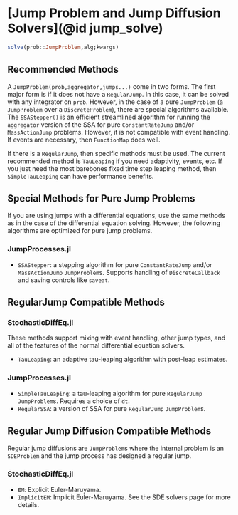 # [Jump Problem and Jump Diffusion Solvers](@id jump_solve)

```julia
solve(prob::JumpProblem,alg;kwargs)
```

## Recommended Methods

A `JumpProblem(prob,aggregator,jumps...)` come in two forms. The first major
form is if it does not have a `RegularJump`. In this case, it can be solved with
any integrator on  `prob`. However, in the case of a pure `JumpProblem` (a
`JumpProblem` over a  `DiscreteProblem`), there are special algorithms
available.  The `SSAStepper()` is an efficient streamlined algorithm for running
the  `aggregator` version of the SSA for pure `ConstantRateJump` and/or
`MassActionJump` problems. However, it is not compatible with event handling. If
events are necessary, then `FunctionMap` does well.

If there is a `RegularJump`, then specific methods must be used. The current
recommended method is `TauLeaping` if you need adaptivity, events, etc. If you
just need the most barebones fixed time step leaping method, then `SimpleTauLeaping`
can have performance benefits.

## Special Methods for Pure Jump Problems

If you are using jumps with a differential equations, use the same methods
as in the case of the differential equation solving. However, the following
algorithms are optimized for pure jump problems.

### JumpProcesses.jl

- `SSAStepper`: a stepping algorithm for pure `ConstantRateJump` and/or
  `MassActionJump` `JumpProblem`s. Supports handling of `DiscreteCallback`
  and saving controls like `saveat`.

## RegularJump Compatible Methods

### StochasticDiffEq.jl

These methods support mixing with event handling, other jump types, and all of
the features of the normal differential equation solvers.

- `TauLeaping`: an adaptive tau-leaping algorithm with post-leap estimates.

### JumpProcesses.jl

- `SimpleTauLeaping`: a tau-leaping algorithm for pure `RegularJump` `JumpProblem`s.
  Requires a choice of `dt`.
- `RegularSSA`: a version of SSA for pure `RegularJump` `JumpProblem`s.

## Regular Jump Diffusion Compatible Methods

Regular jump diffusions are `JumpProblem`s where the internal problem is an `SDEProblem`
and the jump process has designed a regular jump.

### StochasticDiffEq.jl

- `EM`: Explicit Euler-Maruyama.
- `ImplicitEM`: Implicit Euler-Maruyama. See the SDE solvers page for more details.
